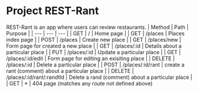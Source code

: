 # Project REST-Rant

REST-Rant is an app where users can review restaurants.
| Method | Path | Purpose |
| --- | --- | --- |
| GET | / | Home page |
| GET | /places | Places index page |
| POST | /places | Create new place |
| GET | /places/new | Form page for created a new place |
| GET | /places/:id | Details about a particular place |
| PUT | /places/:id | Update a particular place |
| GET | /places/:id/edit | Form page for editing an exisiting place |
| DELETE | /places/:id | Delete a particular place |
| POST | /places/:id/rant | create a rant (comment) about a particular place |
| DELETE | /places/:id/rant/:randtId | Delete a rand (comment) about a particular place |
| GET | * | 404 page (matches any route not defined above)
